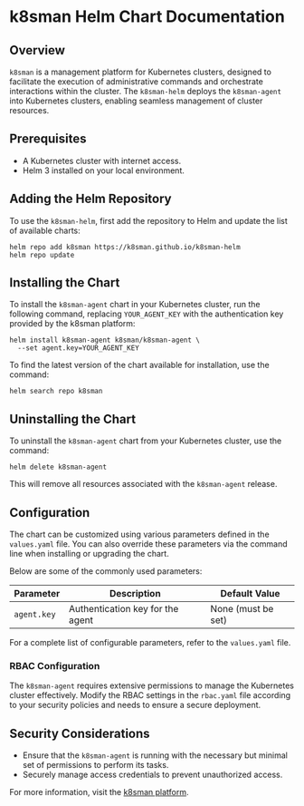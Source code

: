 # k8sman Helm Chart Documentation

## Overview
`k8sman` is a management platform for Kubernetes clusters, designed to facilitate the execution of administrative commands and orchestrate interactions within the cluster. The `k8sman-helm` deploys the `k8sman-agent` into Kubernetes clusters, enabling seamless management of cluster resources.

## Prerequisites
- A Kubernetes cluster with internet access.
- Helm 3 installed on your local environment.

## Adding the Helm Repository
To use the `k8sman-helm`, first add the repository to Helm and update the list of available charts:

```shell
helm repo add k8sman https://k8sman.github.io/k8sman-helm
helm repo update
```

## Installing the Chart
To install the `k8sman-agent` chart in your Kubernetes cluster, run the following command, replacing `YOUR_AGENT_KEY` with the authentication key provided by the k8sman platform:

```shell
helm install k8sman-agent k8sman/k8sman-agent \
  --set agent.key=YOUR_AGENT_KEY
```

To find the latest version of the chart available for installation, use the command:

```shell
helm search repo k8sman
```

## Uninstalling the Chart
To uninstall the `k8sman-agent` chart from your Kubernetes cluster, use the command:

```shell
helm delete k8sman-agent
```

This will remove all resources associated with the `k8sman-agent` release.

## Configuration
The chart can be customized using various parameters defined in the `values.yaml` file. You can also override these parameters via the command line when installing or upgrading the chart.

Below are some of the commonly used parameters:

| Parameter            | Description                                    | Default Value  |
|----------------------|------------------------------------------------|----------------|
| `agent.key`          | Authentication key for the agent              | None (must be set) |

For a complete list of configurable parameters, refer to the `values.yaml` file.

### RBAC Configuration
The `k8sman-agent` requires extensive permissions to manage the Kubernetes cluster effectively. Modify the RBAC settings in the `rbac.yaml` file according to your security policies and needs to ensure a secure deployment.

## Security Considerations
- Ensure that the `k8sman-agent` is running with the necessary but minimal set of permissions to perform its tasks.
- Securely manage access credentials to prevent unauthorized access.


For more information, visit the [k8sman platform](https://k8sman.io).
